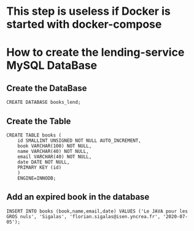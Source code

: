 # This step is useless if Docker is started with docker-compose

# How to create the lending-service MySQL DataBase

## Create the DataBase
	CREATE DATABASE books_lend;

## Create the Table
	CREATE TABLE books (
  		id SMALLINT UNSIGNED NOT NULL AUTO_INCREMENT,
  		book VARCHAR(100) NOT NULL,
  		name VARCHAR(40) NOT NULL,
  		email VARCHAR(40) NOT NULL,
  		date DATE NOT NULL,
  		PRIMARY KEY (id)
  		)
  		ENGINE=INNODB;

## Add an expired book in the database
  	INSERT INTO books (book,name,email,date) VALUES ('Le JAVA pour les GROS nuls', 'Sigalas', 'florian.sigalas@isen.yncrea.fr', '2020-07-05');
